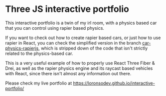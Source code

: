 # Three JS interactive portfolio

This interactive portfolio is a twin of my irl room, with a physics based car that you can control using rapier based physics.

If you want to check out how to create rapier based cars, or just how to use rapier in React, you can check the simplified version in the branch <a href="https://github.com/LoronsoDev/interactive-portfolio/tree/car-physics-rapierjs">car-physics-rapierjs</a>, which is stripped down of the code that isn't strictly related to the physics-based car.

This is a very useful example of how to properly use React Three Fiber & Drei, as well as the rapier physics engine and its raycast based vehicles with React, since there isn't almost any information out there.

Please check my live portfolio at https://loronsodev.github.io/interactive-portfolio/
